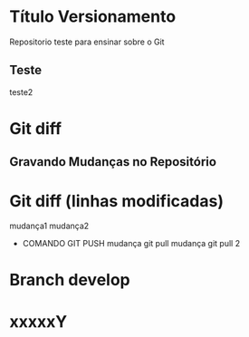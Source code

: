 # Título Versionamento

Repositorio teste para ensinar sobre o Git

## Teste

teste2

# Git diff
## Gravando Mudanças no Repositório
# Git diff (linhas modificadas)
mudança1
mudança2
* COMANDO GIT PUSH
mudança git pull
mudança git pull 2

# Branch develop
# xxxxxY
